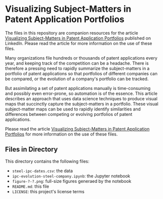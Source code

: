 # Visualizing Subject-Matters in Patent Application Portfolios

The files in this repository are companion resources for the article [Visualizing Subject-Matters in Patent Application Portfolios](https://www.linkedin.com/pulse/visualizing-subject-matters-patent-application-sanjay-dasgupta/) published on LinkedIn. Please read the article for more information on the use of these files.

Many organizations file hundreds or thousands of patent applications every year, and keeping track of the competition can be a headache. There is therefore a pressing need to rapidly summarize the subject-matters in a portfolio of patent applications so that portfolios of different companies can be compared, or the evolution of a company's portfolio can be tracked.

But assimilating a set of patent applications manually is time-consuming and possibly even error-prone, so automation is of the essence. This article describes an approach that uses data science techniques to produce visual maps that succinctly capture the subject-matters in a portfolio. These visual subject-matter maps can be used to rapidly identify similarities and differences between competing or evolving portfolios of patent applications.

Please read the article [Visualizing Subject-Matters in Patent Application Portfolios](https://www.linkedin.com/pulse/visualizing-subject-matters-patent-application-sanjay-dasgupta/) for more information on the use of these files.

## Files in Directory
This directory contains the following files:

- `steel-ipc-dates.csv`: the data 
- `ipc-evolution-steel-company.ipynb`: the Jupyter notebook
- `figure-?-?.png`: full-size figures generaed by the notebook
- `README.md`: this file
- `LICENSE`: this project's license terms
